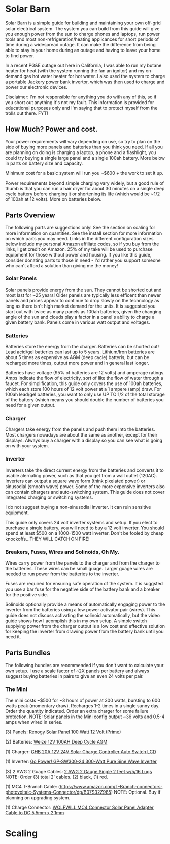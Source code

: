 # Solar Barn
Solar Barn is a simple guide for building and maintaining your own off-grid solar electrical system. The system you can build from this guide will give you enough power from the sun to charge phones and laptops, run power tools and most non-refrigeration/heating applicances for short periods of time during a widespread outage. It can make the difference from being able to stay in your home during an outage and having to leave your home to find power.

In a recent PG&E outage out here in California, I was able to run my butane heater for heat (with the system running the fan an ignitor) and my on-demand gas hot water heater for hot water. I also used the system to charge a portable Jackery power bank invertor, which was then used to charge and power our electronic devices.

Disclaimer: I'm not responsible for anything you do with any of this, so if you short out anything it's not my fault. This information is provided for educational purposes only and I'm saying that to protect myself from the trolls out there. FYT!

## How Much? Power and cost.
Your power requirements will vary depending on use, so try to plan on the side of buying more panels and batteries than you think you need. If all you are planning on doing is charging a laptop, a phone and a flashlight, you could try buying a single large panel and a single 100ah battery. More below in parts on battery size and capacity.

Minimum cost for a basic system will run you ~$600 + the work to set it up.

Power requirements beyond simple charging vary widely, but a good rule of thumb is that you can run a hair dryer for about 30 minutes on a single deep cycle battery before charging it or shortening its life (which would be ~1/2 of 100ah at 12 volts). More on batteries below.

## Parts Overview
The following parts are suggestions only! See the section on scaling for more information on quantities. See the install section for more information on which parts you may need. Links in the different configuration sizes below include my personal Amazon affiliate codes, so if you buy from the links, I get credit on Amazon. 25% of my take will be used to purchase equipment for those without power and housing. If you like this guide, consider donating parts to those in need - I'd rather you support someone who can't afford a solution than giving me the money!

### Solar Panels
Solar panels provide energy from the sun. They cannot be shorted out and most last for ~25 years! Older panels are typically less efficent than newer panels and prices appear to continue to drop slowly on the technology as long as there isn't high market demand for the units. It is suggested you start out with twice as many panels as 100ah batteries, given the changing angle of the sun and clouds play a factor in a panel's ability to charge a given battery bank. Panels come in various watt output and voltages.

### Batteries 
Batteries store the energy from the charger. Batteries can be shorted out! Lead acid/gel batteries can last up to 5 years. Lithium/Iron batteries are about 5 times as expensive as AGM (deep cycle) batteris, but can be recharged more times, output more power and in general last longer.

Batteries have voltage (95% of batteries are 12 volts) and amperage ratings. Amps indicate the flow of electricity, sort of like the flow of water through a faucet. For simplification, this guide only covers the use of 100ah batteries, which each store 100 hours of 12 volt power at a 1 ampere (amp) draw. For 100ah lead/gel batteries, you want to only use UP TO 1/2 of the total storage of the battery (which means you should double the number of batteries you need for a given output.

### Charger
Chargers take energy from the panels and push them into the batteries. Most chargers nowadays are about the same as another, except for their displays. Always buy a charger with a display so you can see what is going on with your system.

### Inverter
Inverters take the direct current energy from the batteries and converts it to usable alernating power, such as that you get from a wall outlet (120AC). Inverters can output a square wave form (think pixelated power) or sinusodial (smooth wave) power. Some of the more expensive inverters also can contain chargers and auto-switching system. This guide does not cover integrated charging or switching systems.

I do not suggest buying a non-sinusodial inverter. It can ruin sensitive equipment.

This guide only covers 24 volt inverter systems and setup. If you elect to purchase a single battery, you will need to buy a 12 volt inverter. You should spend at least $500 on a 1000-1500 watt inverter. Don't be fooled by cheap knockoffs...THEY WILL CATCH ON FIRE!

### Breakers, Fuses, Wires and Solinoids, Oh My.
Wires carry power from the panels to the charger and from the charger to the batteries. These wires can be small guage. Larger guage wires are needed to run power from the batteries to the inverter.

Fuses are required for ensuring safe operation of the system. It is suggsted you use a bar fuse for the negative side of the battery bank and a breaker for the positive side.

Solinoids optionally provide a means of automatically engaging power to the inverter from the batteries using a low power activator pair (wires). This guide does not discuss activating the solinoid automatically, but the video guide shows how I acomplish this in my own setup. A simple switch supplying power from the charger output is a low cost and effective solution for keeping the inverter from drawing power from the battery bank until you need it.

## Parts Bundles
The following bundles are recommended if you don't want to calculate your own setup. I use a scale factor of ~2X panels per battery and always suggest buying batteries in pairs to give an even 24 volts per pair.

### The Mini
The mini costs ~$500 for ~3 hours of power at 300 watts, bursting to 600 watts peak (momentary draw). Recharges 1-2 times in a single sunny day. Order the quantity indicated. Order an extra charger for some failure protection. NOTE: Solar panels in the Mini config output ~36 volts and 0.5-4 amps when wired in series.

(3) Panels: [Renogy Solar Panel 100 Watt 12 Volt (Prime)](https://www.amazon.com/dp/B07GF5JY35/ref=psdc_2236628011_t1_B00AQQAAQW)

(2) Batteries: [Weize 12V 100AH Deep Cycle AGM](https://www.amazon.com/Weize-100AH-Cycle-Battery-Solar/dp/B07SW353M8/) 

(1) Charger: [GHB 20A 12V 24V Solar Charge Controller Auto Switch LCD](https://www.amazon.com/GHB-Controller-Intelligent-Temperature-Compensation/dp/B01LZZMDSQ/)

(1) Inverter: [Go Power! GP-SW300-24 300-Watt Pure Sine Wave Inverter](https://www.amazon.com/Go-Power-GP-SW300-24-300-Watt-Inverter/dp/B00153CXVA/)

(3) 2 AWG 2 Guage Cables: [2 AWG 2 Gauge Single 2 feet w/5/16 Lugs](https://www.amazon.com/Single-Copper-PowerFlex-Battery-Inverter/dp/B072MVYZV2/) 
NOTE: Order (3) total 2' cables. (2) black, (1) red.

(1) MC4 T-Branch Cable: (https://www.amazon.com/T-Branch-connectors-photovoltaic-Systems-Connector/dp/B07S32Z985)
NOTE: Optional. Buy if planning on upgrading system.

(1) Charge Connector: [WOLFWILL MC4 Connector Solar Panel Adapter Cable to DC 5.5mm x 2.1mm](https://www.amazon.com/dp/B07GFJM8LW/)

# Scaling

